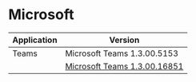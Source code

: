# Microsoft

|  Application | Version    |
|--------------|------------|
| Teams | Microsoft Teams 1.3.00.5153|
|       | [Microsoft Teams 1.3.00.16851](./Teams/Teams-1.3.00.16851)|
